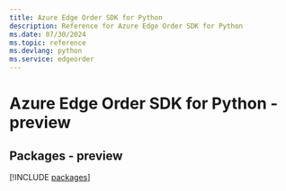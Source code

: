 ```yaml
---
title: Azure Edge Order SDK for Python
description: Reference for Azure Edge Order SDK for Python
ms.date: 07/30/2024
ms.topic: reference
ms.devlang: python
ms.service: edgeorder
---
```

# Azure Edge Order SDK for Python - preview
## Packages - preview
[!INCLUDE [packages](edge-order-index.md)]
